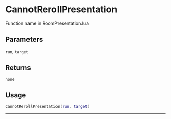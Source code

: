 # CannotRerollPresentation
Function name in RoomPresentation.lua
## Parameters
`run`, `target`
## Returns
`none`
## Usage
```lua
CannotRerollPresentation(run, target)
```
---
